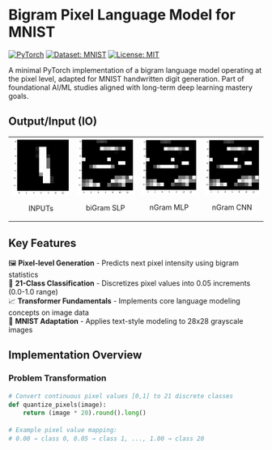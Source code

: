 # Bigram Pixel Language Model for MNIST

[![PyTorch](https://img.shields.io/badge/PyTorch-%23EE4C2C.svg?logo=PyTorch&logoColor=white)](https://pytorch.org/)
[![Dataset: MNIST](https://img.shields.io/badge/Dataset-MNIST-blue.svg)](http://yann.lecun.com/exdb/mnist/)
[![License: MIT](https://img.shields.io/badge/License-MIT-yellow.svg)](https://opensource.org/licenses/MIT)

A minimal PyTorch implementation of a bigram language model operating at the pixel level, adapted for MNIST handwritten digit generation. Part of foundational AI/ML studies aligned with long-term deep learning mastery goals.

## Output/Input (IO)

<table>
  <tr>
    <td>
      <div align="center">
        <img src="./input.png" alt="OUTPUT" width="300"/>
        <p>INPUTs</p>
      </div>
    </td>
    <td>
      <div align="center">
        <img src="./output.png" alt="SLP" width="300"/>
        <p>biGram SLP</p>
      </div>
    </td>
    <td>
      <div align="center">
        <img src="./output.png" alt="MLP" width="300"/>
        <p>nGram MLP</p>
      </div>
    </td>
        <td>
      <div align="center">
        <img src="./output.png" alt="CNN" width="300"/>
        <p>nGram CNN</p>
      </div>
    </td>
  </tr>
</table>



## Key Features

🖼️ **Pixel-level Generation** - Predicts next pixel intensity using bigram statistics  
🔢 **21-Class Classification** - Discretizes pixel values into 0.05 increments (0.0-1.0 range)  
📈 **Transformer Fundamentals** - Implements core language modeling concepts on image data  
🧮 **MNIST Adaptation** - Applies text-style modeling to 28x28 grayscale images  

## Implementation Overview

### Problem Transformation
```python
# Convert continuous pixel values [0,1] to 21 discrete classes
def quantize_pixels(image):
    return (image * 20).round().long()

# Example pixel value mapping:
# 0.00 → class 0, 0.05 → class 1, ..., 1.00 → class 20